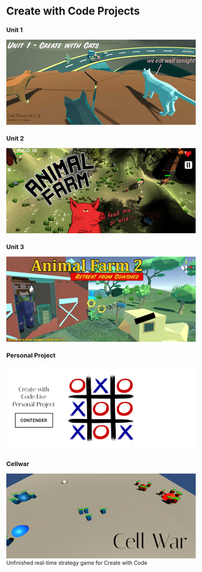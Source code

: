 # Create with Code Projects

### Unit 1
[![Unit 1](/images/unit1_splash_572x256.jpg)](CwCTruck_0_1_5/index.html)
### Unit 2
[![Unit 2](/images/af1_splash_572x256.jpg)](CwCAnimalFarm/index.html)
### Unit 3
[![Unit 3](/images/af2_splash_572x256.jpg)](CwCCowshed/index.html)
### Personal Project
[![TicTacToe](/images/tictactoe_splash_572x256.png)](https://connect.unity.com/p/tic-tac-toe-7)
### Cellwar
[![Cellwar](/images/cellwar_splash_572x256.png)](Cellwar/index.html)
Unfinished real-time strategy game for Create with Code
